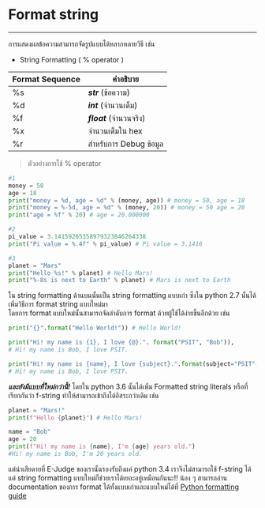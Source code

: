 # Format string 

---

  การแสดงผลข้อความสามารถจัดรูปแบบได้หลากหลายวิธี เช่น
  
  * String Formatting ( % operator ) 
  
Format Sequence | คำอธิบาย |
-|-|
%s |***str*** (ข้อความ)|
%d |***int*** (จำนวนเต็ม)|
%f |***float*** (จำนวนจริง)|
%x |จำนวนเต็มใน hex|
%r |สำหรับการ Debug ข้อมูล|

> ตัวอย่างการใช้ % operator
```python
#1 
money = 50 
age = 18 
print("money = %d, age = %d" % (money, age)) # money = 50, age = 18 
print("money = %-5d, age = %d" % (money, 20)) # money = 50 age = 20 
print("age = %f" % 20) # age = 20.000000

#2
pi_value = 3.14159265358979323846264338 
print("Pi value = %.4f" % pi_value) # Pi value = 3.1416

#3 
planet = "Mars" 
print("Hello %s!" % planet) # Hello Mars! 
print("%-8s is next to Earth" % planet) # Mars is next to Earth

```
 
 ใน string formatting ด้านบนนั้นเป็น string formatting แบบเก่า ซึ่งใน python 2.7 นั้นได้เพิ่มวิธีการ format string แบบใหม่มา <br>
 โดยการ format แบบใหม่นั้นสามารถจัดลำดับการ format ด้วยผู้ใช้ได้ง่ายขึ้นอีกด้วย เช่น

```python
print("{}".format("Hello World!")) # Hello World!

print("Hi! my name is {1}, I love {@}.". format("PSIT", "Bob")), 
# Hi! my name is Bob, I love PSIT.

print("Hi! my name is {name}, I love {subject}.".format(subject="PSIT", name="Bob")) 
# Hi! my name is Bob, I love PSIT.
```

***และยังมีแบบที่ใหม่กว่านี้!***
โดยใน python 3.6 นั้นได้เพิ่ม Formatted string literals หรือที่เรียกกันว่า f-string ทำให้สามารถเข้าถึงได้อิสระกว่าเดิม เช่น
```python
planet = "Mars!" 
print(f"Hello {planet}") # Hello Mars!

name = "Bob" 
age = 20 
print(f"Hi! my name is {name}, I'm {age} years old.") 
#Hi! my name is Bob, I'm 20 years old.

```
แต่น่าเสียดายที่ E-Judge ของเรานั้นรองรับถึงแค่ python 3.4 เราจึงไม่สามารถใช้ f-string ได้ แต่ string formatting แบบใหม่ก็ช่วยเราได้เยอะอยู่เหมือนกันนะ!! น้อง ๆ สามารถอ่าน documentation ของการ format ได้ทั้งแบบเก่าและแบบใหม่ได้ที่ [Python formatting guide](https://pyformat.info/)

